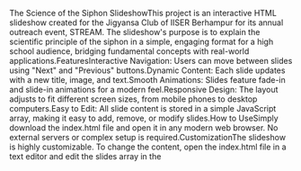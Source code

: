 The Science of the Siphon SlideshowThis project is an interactive HTML slideshow created for the Jigyansa Club of IISER Berhampur for its annual outreach event, STREAM. The slideshow's purpose is to explain the scientific principle of the siphon in a simple, engaging format for a high school audience, bridging fundamental concepts with real-world applications.FeaturesInteractive Navigation: Users can move between slides using "Next" and "Previous" buttons.Dynamic Content: Each slide updates with a new title, image, and text.Smooth Animations: Slides feature fade-in and slide-in animations for a modern feel.Responsive Design: The layout adjusts to fit different screen sizes, from mobile phones to desktop computers.Easy to Edit: All slide content is stored in a simple JavaScript array, making it easy to add, remove, or modify slides.How to UseSimply download the index.html file and open it in any modern web browser. No external servers or complex setup is required.CustomizationThe slideshow is highly customizable. To change the content, open the index.html file in a text editor and edit the slides array in the <script> section.Here is an example of a slide object:{
    title: 'The Magic of Water:',
    subtitle: 'A Science Trick',
    image: 'https://placehold.co/600x400/87CEEB/ffffff?text=The+Magic+of+Water',
    text: 'How can water move from one bottle to another all by itself? In this presentation, we will explore the science behind this amazing trick!'
}

title: The main heading for the slide.subtitle: A smaller subheading.image: The URL for the image you want to display on the slide. You can use your own images or placeholder services.text: The main body text for the slide. Markdown can be used for simple formatting like bold text.CreditsDeveloped for: The Jigyansa Club of IISER BerhampurCSS Framework: Tailwind CSSPlaceholder Images: placehold.co
